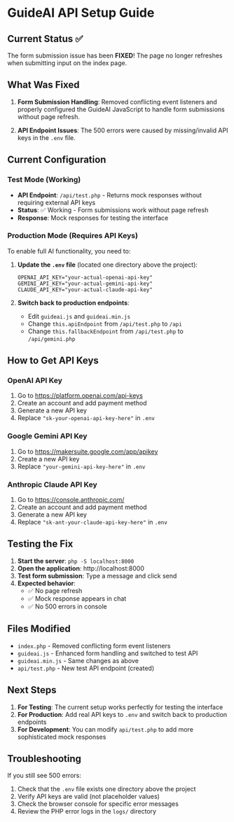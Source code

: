 # GuideAI API Setup Guide

## Current Status ✅

The form submission issue has been **FIXED**! The page no longer refreshes when submitting input on the index page.

## What Was Fixed

1. **Form Submission Handling**: Removed conflicting event listeners and properly configured the GuideAI JavaScript to handle form submissions without page refresh.

2. **API Endpoint Issues**: The 500 errors were caused by missing/invalid API keys in the `.env` file.

## Current Configuration

### Test Mode (Working)
- **API Endpoint**: `/api/test.php` - Returns mock responses without requiring external API keys
- **Status**: ✅ Working - Form submissions work without page refresh
- **Response**: Mock responses for testing the interface

### Production Mode (Requires API Keys)
To enable full AI functionality, you need to:

1. **Update the `.env` file** (located one directory above the project):
   ```env
   OPENAI_API_KEY="your-actual-openai-api-key"
   GEMINI_API_KEY="your-actual-gemini-api-key"
   CLAUDE_API_KEY="your-actual-claude-api-key"
   ```

2. **Switch back to production endpoints**:
   - Edit `guideai.js` and `guideai.min.js`
   - Change `this.apiEndpoint` from `/api/test.php` to `/api`
   - Change `this.fallbackEndpoint` from `/api/test.php` to `/api/gemini.php`

## How to Get API Keys

### OpenAI API Key
1. Go to https://platform.openai.com/api-keys
2. Create an account and add payment method
3. Generate a new API key
4. Replace `"sk-your-openai-api-key-here"` in `.env`

### Google Gemini API Key
1. Go to https://makersuite.google.com/app/apikey
2. Create a new API key
3. Replace `"your-gemini-api-key-here"` in `.env`

### Anthropic Claude API Key
1. Go to https://console.anthropic.com/
2. Create an account and add payment method
3. Generate a new API key
4. Replace `"sk-ant-your-claude-api-key-here"` in `.env`

## Testing the Fix

1. **Start the server**: `php -S localhost:8000`
2. **Open the application**: http://localhost:8000
3. **Test form submission**: Type a message and click send
4. **Expected behavior**: 
   - ✅ No page refresh
   - ✅ Mock response appears in chat
   - ✅ No 500 errors in console

## Files Modified

- `index.php` - Removed conflicting form event listeners
- `guideai.js` - Enhanced form handling and switched to test API
- `guideai.min.js` - Same changes as above
- `api/test.php` - New test API endpoint (created)

## Next Steps

1. **For Testing**: The current setup works perfectly for testing the interface
2. **For Production**: Add real API keys to `.env` and switch back to production endpoints
3. **For Development**: You can modify `api/test.php` to add more sophisticated mock responses

## Troubleshooting

If you still see 500 errors:
1. Check that the `.env` file exists one directory above the project
2. Verify API keys are valid (not placeholder values)
3. Check the browser console for specific error messages
4. Review the PHP error logs in the `logs/` directory 